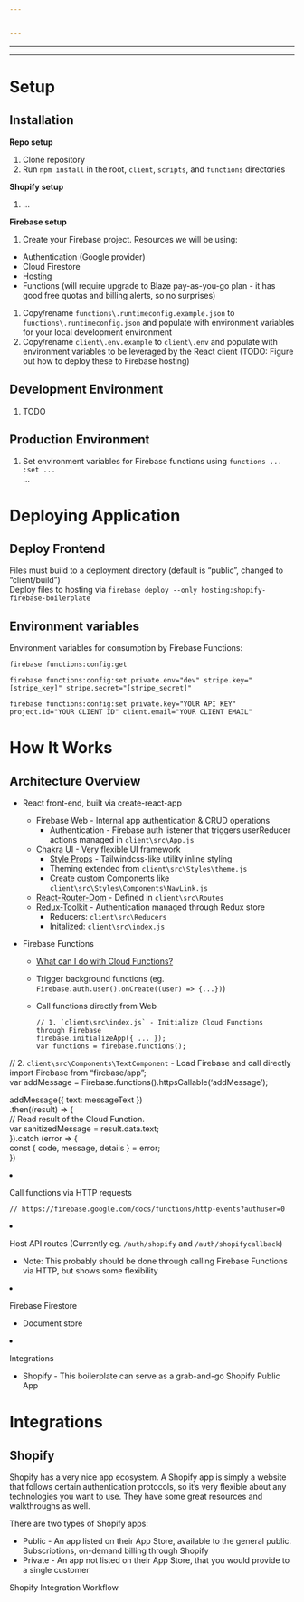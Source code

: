 ```yaml
---


---
```


<hr>
<hr>
<h1 id="setup">Setup</h1>
<h2 id="installation">Installation</h2>
<p><strong>Repo setup</strong></p>
<ol>
<li>Clone repository</li>
<li>Run <code>npm install</code> in the root, <code>client</code>, <code>scripts</code>, and <code>functions</code> directories</li>
</ol>
<p><strong>Shopify setup</strong></p>
<ol>
<li>…</li>
</ol>
<p><strong>Firebase setup</strong></p>
<ol>
<li>Create your Firebase project. Resources we will be using:</li>
</ol>
<ul>
<li>Authentication (Google provider)</li>
<li>Cloud Firestore</li>
<li>Hosting</li>
<li>Functions (will require upgrade to Blaze pay-as-you-go plan - it has good free quotas and billing alerts, so no surprises)</li>
</ul>
<ol>
<li>Copy/rename <code>functions\.runtimeconfig.example.json</code> to <code>functions\.runtimeconfig.json</code> and populate with environment variables for your local development environment</li>
<li>Copy/rename <code>client\.env.example</code> to <code>client\.env</code> and populate with environment variables to be leveraged by the React client (TODO: Figure out how to deploy these to Firebase hosting)</li>
</ol>
<h2 id="development-environment">Development Environment</h2>
<ol>
<li>TODO</li>
</ol>
<h2 id="production-environment">Production Environment</h2>
<ol>
<li>Set environment variables for Firebase functions using <code>functions ... :set ...</code><br>
…</li>
</ol>
<h1 id="deploying-application">Deploying Application</h1>
<h2 id="deploy-frontend">Deploy Frontend</h2>
<p>Files must build to a deployment directory (default is “public”, changed to “client/build”)<br>
Deploy files to hosting via <code>firebase deploy --only hosting:shopify-firebase-boilerplate</code></p>
<h2 id="environment-variables">Environment variables</h2>
<p>Environment variables for consumption by Firebase Functions:</p>
<p><code>firebase functions:config:get</code></p>
<p><code>firebase functions:config:set private.env="dev" stripe.key="[stripe_key]" stripe.secret="[stripe_secret]"</code></p>
<p><code>firebase functions:config:set private.key="YOUR API KEY" project.id="YOUR CLIENT ID" client.email="YOUR CLIENT EMAIL"</code></p>
<h1 id="how-it-works">How It Works</h1>
<h2 id="architecture-overview">Architecture Overview</h2>
<ul>
<li>
<p>React front-end, built via create-react-app</p>
<ul>
<li>Firebase Web - Internal app authentication &amp; CRUD operations
<ul>
<li>Authentication - Firebase auth listener that triggers userReducer actions managed in <code>client\src\App.js</code></li>
</ul>
</li>
<li><a href="https://chakra-ui.com/docs/features/style-props">Chakra UI</a> - Very flexible UI framework
<ul>
<li><a href="https://chakra-ui.com/docs/features/style-props">Style Props</a> - Tailwindcss-like utility inline styling</li>
<li>Theming extended from <code>client\src\Styles\theme.js</code></li>
<li>Create custom Components like <code>client\src\Styles\Components\NavLink.js</code></li>
</ul>
</li>
<li><a href="">React-Router-Dom</a> - Defined in <code>client\src\Routes</code></li>
<li><a href="https://redux-toolkit.js.org/">Redux-Toolkit</a> - Authentication managed through Redux store
<ul>
<li>Reducers: <code>client\src\Reducers</code></li>
<li>Initalized: <code>client\src\index.js</code></li>
</ul>
</li>
</ul>
</li>
<li>
<p>Firebase Functions</p>
<ul>
<li>
<p><a href="https://firebase.google.com/docs/functions/use-cases?authuser=0">What can I do with Cloud Functions?</a></p>
</li>
<li>
<p>Trigger background functions (eg. <code>Firebase.auth.user().onCreate((user) =&gt; {...})</code>)</p>
</li>
<li>
<p>Call functions directly from Web</p>
<pre><code>// 1. `client\src\index.js` - Initialize Cloud Functions through Firebase
firebase.initializeApp({ ... });
var functions = firebase.functions();
</code></pre></li></ul></li></ul><p>// 2. <code>client\src\Components\TextComponent</code> - Load Firebase and call directly<br>
import Firebase from “firebase/app”;<br>
var addMessage = Firebase.functions().httpsCallable(‘addMessage’);</p>
<p>addMessage({ text: messageText })<br>
.then((result) =&gt; {<br>
// Read result of the Cloud Function.<br>
var sanitizedMessage = result.data.text;<br>
}).catch (error =&gt; {<br>
const { code, message, details } = error;<br>
})</p>
<p></p>

<li>
<p>Call functions via HTTP requests</p>
<pre><code>// https://firebase.google.com/docs/functions/http-events?authuser=0
</code></pre></li><p></p>

<li>
<p>Host API routes (Currently eg. <code>/auth/shopify</code> and <code>/auth/shopifycallback</code>)</p>
<ul>
<li>Note: This probably should be done through calling Firebase Functions via HTTP, but shows some flexibility</li>
</ul>
</li>


<li>
<p>Firebase Firestore</p>
<ul>
<li>Document store</li>
</ul>
</li>
<li>
<p>Integrations</p>
<ul>
<li>Shopify - This boilerplate can serve as a grab-and-go Shopify Public App</li>
</ul>
</li>

<h1 id="integrations">Integrations</h1>
<h2 id="shopify">Shopify</h2>
<p>Shopify has a very nice app ecosystem. A Shopify app is simply a website that follows certain authentication protocols, so it’s very flexible about any technologies you want to use. They have some great resources and walkthroughs as well.</p>
<p>There are two types of Shopify apps:</p>
<ul>
<li>Public - An app listed on their App Store, available to the general public. Subscriptions, on-demand billing through Shopify</li>
<li>Private - An app not listed on their App Store, that you would provide to a single customer</li>
</ul>
<p>Shopify Integration Workflow</p>

